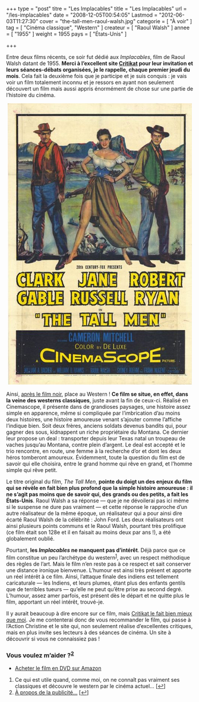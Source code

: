 +++
type = "post"
titre = "Les Implacables"
title = "Les Implacables"
url = "/les-implacables"
date = "2008-12-05T00:54:05"
Lastmod = "2012-06-03T11:27:30"
cover = "the-tall-men-raoul-walsh.jpg"
categorie = [ "À voir" ]
tag = [ "Cinéma classique", "Western" ]
createur = [ "Raoul Walsh" ]
annee = [ "1955" ]
weight = 1955
pays = [ "États-Unis" ]

+++

<p>Entre deux films récents, ce soir fut dédié aux <em>Implacables</em>, film de Raoul Walsh datant de 1955. <strong>Merci à l&rsquo;excellent site </strong><a href="http://www.critikat.com/"><strong>Critikat</strong></a><strong> pour leur invitation et leurs séances-débats organisées, je le rappelle, chaque premier jeudi du mois</strong>. Cela fait la deuxième fois que je participe et je suis conquis : je vais voir un film totalement inconnu et je ressors en ayant non seulement découvert un film mais aussi appris énormément de chose sur une partie de l&rsquo;histoire du cinéma.</p>
<p style="text-align: center;"><img class="alignnone size-full wp-image-974" title="tall_men" src="tall_men.jpg" alt="" width="496" height="755" /></p>
<p>Ainsi, <a href="http://voiretmanger.fr/index.php/2008/10/03/la-mort-netait-pas-au-rendez-vous/">après le film noir</a>, place au Western ! <strong>Ce film se situe, en effet, dans la veine des westerns classiques</strong>, juste avant la fin de ceux-ci. Réalisé en Cinemascope, il présente dans de grandioses paysages, une histoire assez simple en apparence, même si compliquée par l&rsquo;imbrication d&rsquo;au moins deux histoires, une histoire amoureuse venant s&rsquo;ajouter comme l&rsquo;affiche l&rsquo;indique bien. Soit deux frères, anciens soldats devenus bandits qui, pour gagner des sous, kidnappent un riche propriétaire du Montana. Ce dernier leur propose un deal : transporter depuis leur Texas natal un troupeau de vaches jusqu&rsquo;au Montana, contre plein d&rsquo;argent. Le deal est accepté et le trio rencontre, en route, une femme à la recherche d&rsquo;or et dont les deux héros tomberont amoureux. Évidemment, toute la question du film est de savoir qui elle choisira, entre le grand homme qui rêve en grand, et l&rsquo;homme simple qui rêve petit.</p>
<p>Le titre original du film, <em>The Tall Men</em>, <strong>pointe du doigt un des enjeux du film qui se révèle en fait bien plus profond que la simple histoire amoureuse : il ne s&rsquo;agit pas moins que de savoir qui, des grands ou des petits, a fait les États-Unis</strong>. Raoul Walsh a sa réponse — que je ne dévoilerai pas ici même si le suspense ne dure pas vraiment — et cette réponse le rapproche d&rsquo;un autre réalisateur de la même époque, un réalisateur qui a pour ainsi dire écarté Raoul Walsh de la célébrité : John Ford. Les deux réalisateurs ont ainsi plusieurs points communs et le Raoul Walsh, pourtant très prolifique (ce film était son 128e et il en faisait au moins deux par ans !), a été globalement oublié.</p>
<p>Pourtant, <strong>les </strong><em><strong>Implacables</strong></em><strong> ne manquent pas d&rsquo;intérêt</strong>. Déjà parce que ce film constitue un peu l&rsquo;archétype du western<sup><a href="#footnote_0_973" id="identifier_0_973" class="footnote-link footnote-identifier-link" title="Ce qui est utile quand, comme moi, on ne conna&icirc;t pas vraiment ses classiques et d&eacute;couvre le western par le cin&eacute;ma actuel&hellip;">1</a></sup>, avec un respect méthodique des règles de l&rsquo;art. Mais le film n&rsquo;en reste pas à ce respect et sait conserver une distance ironique bienvenue. L&rsquo;humour est ainsi très présent et apporte un réel intérêt à ce film. Ainsi, l&rsquo;attaque finale des indiens est tellement caricaturale — les Indiens, et leurs plumes, étant plus des enfants gentils que de terribles tueurs — qu&rsquo;elle ne peut qu&rsquo;être prise au second degré. L&rsquo;humour, assez amer parfois, est présent dès le départ et ne quitte plus le film, apportant un réel intérêt, trouvé-je.</p>
<p>
<p>Il y aurait beaucoup à dire encore sur ce film, mais <a href="http://www.critikat.com/Les-Implacables.html">Critikat le fait bien mieux que moi</a>. Je me contenterai donc de vous recommander le film, qui passe à l&rsquo;Action Christine et le site qui, non seulement réalise d&rsquo;excellentes critiques, mais en plus invite ses lecteurs à des séances de cinéma. Un site à découvrir si vous ne connaissiez pas !</p>
<div class="amazon">
<h3>Vous voulez m&rsquo;aider ?<sup><a href="#footnote_1_973" id="identifier_1_973" class="footnote-link footnote-identifier-link" title="&Agrave; propos de la publicit&eacute;&hellip;">2</a></sup></h3>
<ul>
<li><a href="http://www.amazon.fr/gp/product/B004G7FFKS/ref=as_li_ss_tl?ie=UTF8&tag=leblogdenic07-21&linkCode=as2&camp=1642&creative=19458&creativeASIN=B004G7FFKS">Acheter le film en DVD sur Amazon</a></li>
</ul>
</div>
<ol class="footnotes"><li id="footnote_0_973" class="footnote">Ce qui est utile quand, comme moi, on ne connaît pas vraiment ses classiques et découvre le western par le cinéma actuel&#8230; [<a href="#identifier_0_973" class="footnote-link footnote-back-link">&#8617;</a>]</li><li id="footnote_1_973" class="footnote"><a href="http://voiretmanger.fr/soutien/">À propos de la publicité…</a> [<a href="#identifier_1_973" class="footnote-link footnote-back-link">&#8617;</a>]</li></ol>
